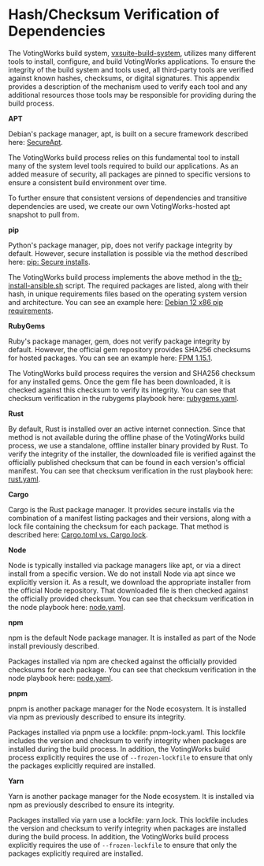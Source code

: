 # Hash/Checksum Verification of Dependencies

The VotingWorks build system, [vxsuite-build-system](https://github.com/votingworks/vxsuite-build-system/tree/v4.0.0), utilizes many different tools to install, configure, and build VotingWorks applications. To ensure the integrity of the build system and tools used, all third-party tools are verified against known hashes, checksums, or digital signatures. This appendix provides a description of the mechanism used to verify each tool and any additional resources those tools may be responsible for providing during the build process.

**APT**

Debian's package manager, apt, is built on a secure framework described here: [SecureApt](https://wiki.debian.org/SecureApt).

The VotingWorks build process relies on this fundamental tool to install many of the system level tools required to build our applications. As an added measure of security, all packages are pinned to specific versions to ensure a consistent build environment over time.

To further ensure that consistent versions of dependencies and transitive dependencies are used, we create our own VotingWorks-hosted apt snapshot to pull from.

**pip**

Python's package manager, pip, does not verify package integrity by default. However, secure installation is possible via the method described here: [pip: Secure installs](https://pip.pypa.io/en/stable/topics/secure-installs/).

The VotingWorks build process implements the above method in the [tb-install-ansible.sh](https://github.com/votingworks/vxsuite-build-system/blob/v4.0.0/scripts/tb-install-ansible.sh) script. The required packages are listed, along with their hash, in unique requirements files based on the operating system version and architecture. You can see an example here: [Debian 12 x86 pip requirements](https://github.com/votingworks/vxsuite-build-system/blob/v4.0.0/scripts/pip_deb12_x86_64_requirements.txt).

**RubyGems**

Ruby's package manager, gem, does not verify package integrity by default. However, the official gem repository provides SHA256 checksums for hosted packages. You can see an example here: [FPM 1.15.1](https://rubygems.org/gems/fpm/versions/1.15.1).

The VotingWorks build process requires the version and SHA256 checksum for any installed gems. Once the gem file has been downloaded, it is checked against this checksum to verify its integrity. You can see that checksum verification in the rubygems playbook here: [rubygems.yaml](https://github.com/votingworks/vxsuite-build-system/blob/v4.0.0/playbooks/trusted_build/rubygems.yaml).

**Rust**

By default, Rust is installed over an active internet connection. Since that method is not available during the offline phase of the VotingWorks build process, we use a standalone, offline installer binary provided by Rust. To verify the integrity of the installer, the downloaded file is verified against the officially published checksum that can be found in each version's official manifest. You can see that checksum verification in the rust playbook here: [rust.yaml](https://github.com/votingworks/vxsuite-build-system/blob/v4.0.0/playbooks/trusted_build/rust.yaml).

**Cargo**

Cargo is the Rust package manager. It provides secure installs via the combination of a manifest listing packages and their versions, along with a lock file containing the checksum for each package. That method is described here: [Cargo.toml vs. Cargo.lock](https://doc.rust-lang.org/cargo/guide/cargo-toml-vs-cargo-lock.html).

**Node**

Node is typically installed via package managers like apt, or via a direct install from a specific version. We do not install Node via apt since we explicitly version it. As a result, we download the appropriate installer from the official Node repository. That downloaded file is then checked against the officially provided checksum. You can see that checksum verification in the node playbook here: [node.yaml](https://github.com/votingworks/vxsuite-build-system/blob/v4.0.0/playbooks/trusted_build/node.yaml).

**npm**

npm is the default Node package manager. It is installed as part of the Node install previously described.

Packages installed via npm are checked against the officially provided checksums for each package. You can see that checksum verification in the node playbook here: [node.yaml](https://github.com/votingworks/vxsuite-build-system/blob/v4.0.0/playbooks/trusted_build/node.yaml).

**pnpm**

pnpm is another package manager for the Node ecosystem. It is installed via npm as previously described to ensure its integrity.

Packages installed via pnpm use a lockfile: pnpm-lock.yaml. This lockfile includes the version and checksum to verify integrity when packages are installed during the build process. In addition, the VotingWorks build process explicitly requires the use of `--frozen-lockfile` to ensure that only the packages explicitly required are installed.

**Yarn**

Yarn is another package manager for the Node ecosystem. It is installed via npm as previously described to ensure its integrity.

Packages installed via yarn use a lockfile: yarn.lock. This lockfile includes the version and checksum to verify integrity when packages are installed during the build process. In addition, the VotingWorks build process explicitly requires the use of `--frozen-lockfile` to ensure that only the packages explicitly required are installed.
